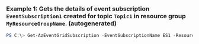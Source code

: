 ### Example 1: Gets the details of event subscription `EventSubscription1` created for topic `Topic1` in resource group `MyResourceGroupName`. (autogenerated)
```powershell
PS C:\> Get-AzEventGridSubscription -EventSubscriptionName ES1 -ResourceGroupName MyResourceGroupName -TopicName Topic1
```

